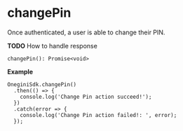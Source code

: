 
# changePin

Once authenticated, a user is able to change their PIN.

**TODO** How to handle response

`changePin(): Promise<void>`

**Example**
```
OneginiSdk.changePin()
  .then(() => {
    console.log('Change Pin action succeed!');
  })
  .catch(error => {
    console.log('Change Pin action failed!: ', error);
  });
```
